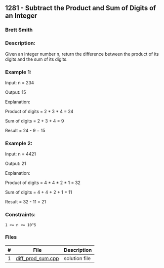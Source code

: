## 1281 - Subtract the Product and Sum of Digits of an Integer
### Brett Smith 
### Description:

Given an integer number n, return the difference between the product of its digits and the sum of its digits.

### Example 1:

Input: n = 234

Output: 15 

Explanation:

Product of digits = 2 * 3 * 4 = 24 

Sum of digits = 2 + 3 + 4 = 9 

Result = 24 - 9 = 15

### Example 2:

Input: n = 4421

Output: 21

Explanation: 

Product of digits = 4 * 4 * 2 * 1 = 32 

Sum of digits = 4 + 4 + 2 + 1 = 11 

Result = 32 - 11 = 21

### Constraints:

`1 <= n <= 10^5`

### Files

|   #   | File                       | Description                                                |
| :---: | -------------------------- | ---------------------------------------------------------- |
|   1   | [diff_prod_sum.cpp](./diff_prod_sum.cpp)     | solution file                                        |